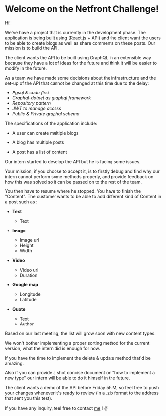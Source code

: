 # Welcome on the Netfront Challenge!


Hi!

We've have a project that is currently in the development phase. The application is being built using (React.js + API) and the client want the users to be able to create blogs as well as share comments on these posts. Our mission is to build the API.

The client wants the API to be built using GraphQL in an extensible way because they have a lot of ideas for the future and think it will be easier to modify in the future.

As a team we have made some decisions about the infrastructure and the set-up of the API that cannot be changed at this time due to the delay:

-   _Pgsql & code first_
-   _Graphql-dotnet as graphql framework_
-   _Repository pattern_
-   _JWT to manage access_
-   _Public & Private graphql schema_


The specifications of the application include:

-   A user can create multiple blogs

-   A blog has multiple posts

-   A post has a list of content

Our intern started to develop the API but he is facing some issues.

Your mission, if you choose to accept it, is to firstly debug and find why our intern cannot perform some methods properly, and provide feedback on how this was solved so it can be passed on to the rest of the team.

You then have to resume where he stopped. You have to finish the "Content". The customer wants to be able to add different kind of Content in a post such as :

-   **Text**

	-   Text

-   **Image**

	-   Image url
	-   Height
	-   Width

-   **Video**
	-   Video url
	-   Duration

-   **Google** **map**
	-   Longitude
	-   Latitude

-   **Quote**

	-   Text
	-   Author

Based on our last meeting, the list will grow soon with new content types.

We won't bother implementing a proper sorting method for the current version, what the intern did is enough for now.

If you have the time to implement the delete & update method that'd be amazing.

Also if you can provide a shot concise document on "how to implement a new type" our intern will be able to do it himself in the future.

The client wants a demo of the API before Friday 5P.M, so feel free to push your changes whenever it's ready to review (in a .zip format to the address that sent you this test).

If you have any inquiry, feel free to contact [me](mailto:cyrille@netfront.com.au) ! ✌
